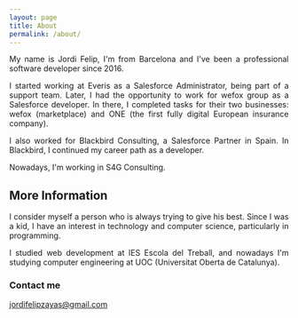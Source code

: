 ```yaml
---
layout: page
title: About
permalink: /about/
---
```


<div style="text-align: justify;">
<p>My name is Jordi Felip, I'm from Barcelona and I've been a professional software developer since 2016.</p>

<p>I started working at Everis as a Salesforce Administrator, being part of a support team. Later, I had the opportunity to work for wefox group as a Salesforce developer. In there, I completed tasks for their two businesses: wefox (marketplace) and ONE (the first fully digital European insurance company).</p>

<p>I also worked for Blackbird Consulting, a Salesforce Partner in Spain. In Blackbird, I continued my career path as a developer.</p>
<p>Nowadays, I'm working in S4G Consulting.</p>

<h2>More Information</h2>

 <p>I consider myself a person who is always trying to give his best. Since I was a kid, I have an interest in technology and computer science, particularly in programming.</p>

 <p>I studied web development at IES Escola del Treball, and nowadays I'm studying computer engineering at UOC (Universitat Oberta de Catalunya).</p>

</div>

### Contact me

[jordifelipzayas@gmail.com](mailto:jordifelipzayas@gmail.com)